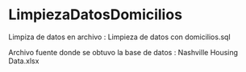 # LimpiezaDatosDomicilios
Limpiza de datos en archivo : Limpieza de datos con domicilios.sql

Archivo fuente donde se obtuvo la base de datos : Nashville Housing Data.xlsx
